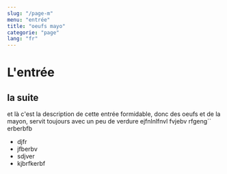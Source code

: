 ```yaml
---
slug: "/page-m"
menu: "entrée"
title: "oeufs mayo"
categorie: "page"
lang: "fr"
---
```



# L'entrée

## la suite

et là c'est la description de cette entrée formidable, donc des oeufs et de la mayon, servit toujours avec un peu de verdure
ejfnlnlfnvl
fvjebv rfgeng``
erberbfb

+ djfr
+ jfberbv
+ sdjver
+ kjbrfkerbf